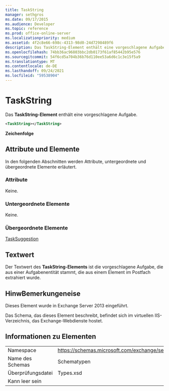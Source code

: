 ```yaml
---
title: TaskString
manager: sethgros
ms.date: 09/17/2015
ms.audience: Developer
ms.topic: reference
ms.prod: office-online-server
ms.localizationpriority: medium
ms.assetid: 4f2c8e66-698c-4313-98d0-24d7298489f6
description: Das TaskString-Element enthält eine vorgeschlagene Aufgabe.
ms.openlocfilehash: 74bb36ac96803bbc2db0173f61af85442b95e576
ms.sourcegitcommit: 54f6cd5a704b36b76d110ee53a6d6c1c3e15f5a9
ms.translationtype: MT
ms.contentlocale: de-DE
ms.lasthandoff: 09/24/2021
ms.locfileid: "59538904"
---
```

# <a name="taskstring"></a>TaskString

Das **TaskString-Element** enthält eine vorgeschlagene Aufgabe. 
  
```XML
<TaskString></TaskString>
```

**Zeichenfolge**

## <a name="attributes-and-elements"></a>Attribute und Elemente

In den folgenden Abschnitten werden Attribute, untergeordnete und übergeordnete Elemente erläutert.
  
### <a name="attributes"></a>Attribute

Keine.
  
### <a name="child-elements"></a>Untergeordnete Elemente

Keine.
  
### <a name="parent-elements"></a>Übergeordnete Elemente

[TaskSuggestion](tasksuggestion.md)
  
## <a name="text-value"></a>Textwert

Der Textwert des **TaskString-Elements** ist die vorgeschlagene Aufgabe, die aus einer Aufgabenentität stammt, die aus einem Element im Postfach extrahiert wurde. 
  
## <a name="remarks"></a>HinwBemerkungeneise

Dieses Element wurde in Exchange Server 2013 eingeführt.
  
Das Schema, das dieses Element beschreibt, befindet sich im virtuellen IIS-Verzeichnis, das Exchange-Webdienste hostet.
  
## <a name="element-information"></a>Informationen zu Elementen

|||
|:-----|:-----|
|Namespace  <br/> |https://schemas.microsoft.com/exchange/services/2006/types  <br/> |
|Name des Schemas  <br/> |Schematypen  <br/> |
|Überprüfungsdatei  <br/> |Types.xsd  <br/> |
|Kann leer sein  <br/> ||
   

